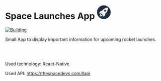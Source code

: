 # Space Launches App <img src="./app/assets/icon.png" height="45px" width="45px" />

[![Building](https://github.com/tim0-12432/space-launch-app/actions/workflows/build.yml/badge.svg)](https://github.com/tim0-12432/space-launch-app/actions/workflows/build.yml)

Small App to display important information for upcoming rocket launches.

<br><br>

Used technology: React-Native

Used API: https://thespacedevs.com/llapi
